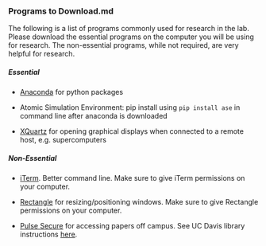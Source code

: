 ### Programs to Download.md

The following is a list of programs commonly used for research in the lab. Please download the essential programs on the computer you will be using for research. The non-essential programs, while not required, are very helpful for research.

##### Essential

- [Anaconda](https://www.anaconda.com/distribution/) for python packages

- Atomic Simulation Environment: pip install using ```pip install ase``` in command line after anaconda is downloaded

- [XQuartz](https://www.xquartz.org/) for opening graphical displays when connected to a remote host, e.g. supercomputers
##### Non-Essential

- [iTerm](https://iterm2.com/). Better command line. Make sure to give iTerm permissions on your computer.

- [Rectangle](https://rectangleapp.com/) for resizing/positioning windows. Make sure to give Rectangle permissions on your computer.

- [Pulse Secure](https://www.pulsesecure.net/) for accessing papers off campus. See UC Davis library instructions [here](https://www.library.ucdavis.edu/service/connect-from-off-campus/).

